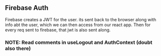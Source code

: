 ## Firebase Auth
Firebase creates a JWT for the user. its sent back to the browser along with info abt the user, which we can then access from our react app. Then for every req sent to firebase, that jwt is also sent along.

### NOTE: Read comments in useLogout and AuthContext (doubt also there)
